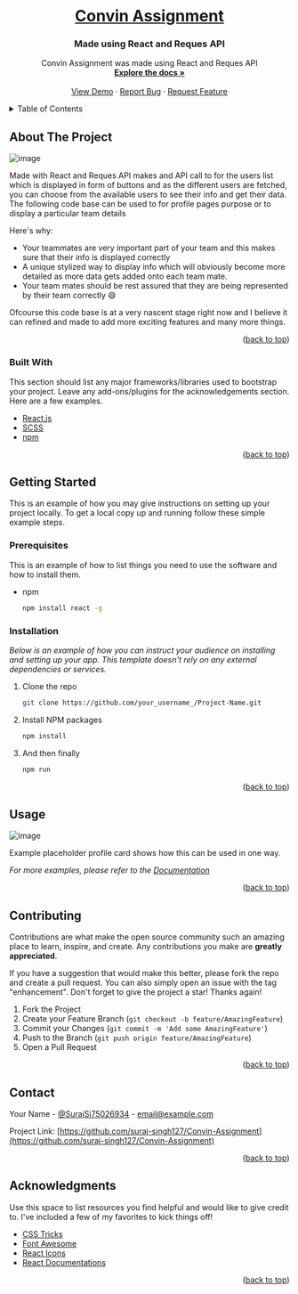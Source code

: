 <div id="top"></div>

<!-- PROJECT LOGO -->
<br />
<div align="center">
  <a href="https://github.com/suraj-singh127/Convin-Assignment">
    <h1>Convin Assignment</h1>
  </a>

  <h3 align="center">Made using React and Reques API</h3>

  <p align="center">
    Convin Assignment was made using React and Reques API
    <br />
    <a href="https://github.com/suraj-singh127/Convin-Assignment"><strong>Explore the docs »</strong></a>
    <br />
    <br />
    <a href="https://convin-assignment-163.netlify.app/">View Demo</a>
    ·
    <a href="https://github.com/suraj-singh127/Convin-Assignment/issue">Report Bug</a>
    ·
    <a href="https://github.com/suraj-singh127/Convin-Assignment/issue">Request Feature</a>
  </p>
</div>



<!-- TABLE OF CONTENTS -->
<details>
  <summary>Table of Contents</summary>
  <ol>
    <li>
      <a href="#about-the-project">About The Project</a>
      <ul>
        <li><a href="#built-with">Built With</a></li>
      </ul>
    </li>
    <li>
      <a href="#getting-started">Getting Started</a>
      <ul>
        <li><a href="#prerequisites">Prerequisites</a></li>
        <li><a href="#installation">Installation</a></li>
      </ul>
    </li>
    <li><a href="#usage">Usage</a></li>
    <li><a href="#roadmap">Roadmap</a></li>
    <li><a href="#contributing">Contributing</a></li>
    <li><a href="#license">License</a></li>
    <li><a href="#contact">Contact</a></li>
    <li><a href="#acknowledgments">Acknowledgments</a></li>
  </ol>
</details>



<!-- ABOUT THE PROJECT -->
## About The Project

![image](https://user-images.githubusercontent.com/84654095/173226180-8cfc91aa-63b0-4b67-a365-6ace75e02031.png)

Made with React and Reques API makes and API call to for the users list which is displayed in form of buttons and as the different users are fetched, you can choose from the available users to see their info and get their data.
The following code base can be used to for profile pages purpose or to display a particular team details

Here's why:
* Your teammates are very important part of your team and this makes sure that their info is displayed correctly
* A unique stylized way to display info which will obviously become more detailed as more data gets added onto each team mate.
* Your team mates should be rest assured that they are being represented by their team correctly :smile:

Ofcourse this code base is at a very nascent stage right now and I believe it can refined and made to add more exciting features and many more things.


<p align="right">(<a href="#top">back to top</a>)</p>

### Built With

This section should list any major frameworks/libraries used to bootstrap your project. Leave any add-ons/plugins for the acknowledgements section. Here are a few examples.

* [React.js](https://reactjs.org/)
* [SCSS](https://sass-lang.com/)
* [npm](https://www.npmjs.com/)

<p align="right">(<a href="#top">back to top</a>)</p>

## Getting Started

This is an example of how you may give instructions on setting up your project locally.
To get a local copy up and running follow these simple example steps.

### Prerequisites

This is an example of how to list things you need to use the software and how to install them.
* npm
  ```sh
  npm install react -g
  ```

### Installation

_Below is an example of how you can instruct your audience on installing and setting up your app. This template doesn't rely on any external dependencies or services._

1. Clone the repo
   ```sh
   git clone https://github.com/your_username_/Project-Name.git
   ```
2. Install NPM packages
   ```sh
   npm install
   ```
3. And then finally
   ```sh
   npm run
   ```

<p align="right">(<a href="#top">back to top</a>)</p>

<!-- USAGE EXAMPLES -->

## Usage
![image](https://user-images.githubusercontent.com/84654095/173226757-7b00a093-6b51-4a1f-a7c2-e1e6ccbc1686.png)

Example placeholder profile card shows how this can be used in one way.

_For more examples, please refer to the [Documentation](https://example.com)_

<p align="right">(<a href="#top">back to top</a>)</p>

<!-- CONTRIBUTING -->
## Contributing

Contributions are what make the open source community such an amazing place to learn, inspire, and create. Any contributions you make are **greatly appreciated**.

If you have a suggestion that would make this better, please fork the repo and create a pull request. You can also simply open an issue with the tag "enhancement".
Don't forget to give the project a star! Thanks again!

1. Fork the Project
2. Create your Feature Branch (`git checkout -b feature/AmazingFeature`)
3. Commit your Changes (`git commit -m 'Add some AmazingFeature'`)
4. Push to the Branch (`git push origin feature/AmazingFeature`)
5. Open a Pull Request

<p align="right">(<a href="#top">back to top</a>)</p>

## Contact

Your Name - [@SurajSi75026934](https://twitter.com/SurajSi75026934) - email@example.com

Project Link: [https://github.com/suraj-singh127/Convin-Assignment](https://github.com/suraj-singh127/Convin-Assignment)

<p align="right">(<a href="#top">back to top</a>)</p>

<!-- ACKNOWLEDGMENTS -->
## Acknowledgments

Use this space to list resources you find helpful and would like to give credit to. I've included a few of my favorites to kick things off!

* [CSS Tricks](https://css-tricks.com/)
* [Font Awesome](https://fontawesome.com)
* [React Icons](https://react-icons.github.io/react-icons/search)
* [React Documentations](https://reactjs.org/docs/getting-started.html)

<p align="right">(<a href="#top">back to top</a>)</p>

<!-- MARKDOWN LINKS & IMAGES -->
<!-- https://www.markdownguide.org/basic-syntax/#reference-style-links -->
[contributors-shield]: https://img.shields.io/github/contributors/othneildrew/Best-README-Template.svg?style=for-the-badge
[contributors-url]: https://github.com/othneildrew/Best-README-Template/graphs/contributors
[forks-shield]: https://img.shields.io/github/forks/othneildrew/Best-README-Template.svg?style=for-the-badge
[forks-url]: https://github.com/othneildrew/Best-README-Template/network/members
[stars-shield]: https://img.shields.io/github/stars/othneildrew/Best-README-Template.svg?style=for-the-badge
[stars-url]: https://github.com/othneildrew/Best-README-Template/stargazers
[issues-shield]: https://img.shields.io/github/issues/othneildrew/Best-README-Template.svg?style=for-the-badge
[issues-url]: https://github.com/othneildrew/Best-README-Template/issues
[license-shield]: https://img.shields.io/github/license/othneildrew/Best-README-Template.svg?style=for-the-badge
[license-url]: https://github.com/othneildrew/Best-README-Template/blob/master/LICENSE.txt
[linkedin-shield]: https://img.shields.io/badge/-LinkedIn-black.svg?style=for-the-badge&logo=linkedin&colorB=555
[linkedin-url]: https://linkedin.com/in/othneildrew
[product-screenshot]: images/screenshot.png
